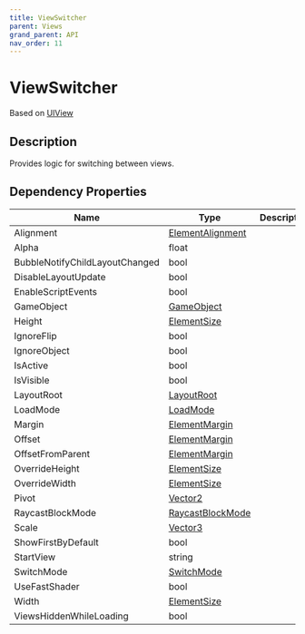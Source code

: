 ```yaml
---
title: ViewSwitcher
parent: Views
grand_parent: API
nav_order: 11
---
```

# ViewSwitcher
Based on [UIView](UIView)
## Description
Provides logic for switching between views.
## Dependency Properties
| Name | Type | Description |
| --- | --- | --- |
| Alignment | [ElementAlignment](ElementAlignment) |  |
| Alpha | float |  |
| BubbleNotifyChildLayoutChanged | bool |  |
| DisableLayoutUpdate | bool |  |
| EnableScriptEvents | bool |  |
| GameObject | [GameObject]("http://docs.unity3d.com/ScriptReference/GameObject.html") |  |
| Height | [ElementSize](ElementSize) |  |
| IgnoreFlip | bool |  |
| IgnoreObject | bool |  |
| IsActive | bool |  |
| IsVisible | bool |  |
| LayoutRoot | [LayoutRoot](LayoutRoot) |  |
| LoadMode | [LoadMode](LoadMode) |  |
| Margin | [ElementMargin](ElementMargin) |  |
| Offset | [ElementMargin](ElementMargin) |  |
| OffsetFromParent | [ElementMargin](ElementMargin) |  |
| OverrideHeight | [ElementSize](ElementSize) |  |
| OverrideWidth | [ElementSize](ElementSize) |  |
| Pivot | [Vector2]("http://docs.unity3d.com/ScriptReference/Vector2.html") |  |
| RaycastBlockMode | [RaycastBlockMode](RaycastBlockMode) |  |
| Scale | [Vector3]("http://docs.unity3d.com/ScriptReference/Vector3.html") |  |
| ShowFirstByDefault | bool |  |
| StartView | string |  |
| SwitchMode | [SwitchMode](SwitchMode) |  |
| UseFastShader | bool |  |
| Width | [ElementSize](ElementSize) |  |
| ViewsHiddenWhileLoading | bool |  |
